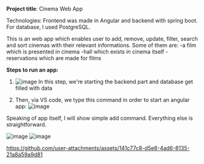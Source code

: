 **Project title**: Cinema Web App

Technologies: Frontend was made in Angular and backend with spring boot. For database, I used PostgreSQL.

This is an web app which enables user to add, remove, update, filter, search and sort cinemas with their relevant informations. Some of them are:
-a film which is presented in cinema
-hall which exists in cinema itself
-reservations which are made for films 

**Steps to run an app:**
1. ![image](https://github.com/user-attachments/assets/a7594a82-baa6-43c7-a1aa-8f73529d7a1c)
In this step, we're starting the backend part and database get filled with data

2. Then, via VS code, we type this command in order to start an angular app:
   ![image](https://github.com/user-attachments/assets/8d24e096-f12c-411f-ba23-76b8682e83cf)


Speaking of app itself, I will show simple add command. Everything else is straightforward.


![image](https://github.com/user-attachments/assets/1777b9c3-737a-4a25-8a53-bb335fc18d8d)
![image](https://github.com/user-attachments/assets/1c4dad3d-807b-469e-8242-805c1381565f)



https://github.com/user-attachments/assets/141c77c8-d5e8-4ad6-8135-21a8a59a9d81

